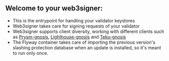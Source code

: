 ## Welcome to your web3signer:

- This is the entrypoint for handling your validator keystores
- Web3signer takes care for signing requests of your validator
- Web3signer supports client diversity, working with different clients such as [Prysm-gnosis](http://my.dappnode/#/installer/gnosis-beacon-chain-prysm.dnp.dappnode.eth), [Lighthouse-gnosis](http://my.dappnode/#/installer/lighthouse-gnosis.dnp.dappnode.eth) and [Teku-gnosis](http://my.dappnode/#/installer/teku-gnosis.dnp.dappnode.eth)
- The Flyway container takes care of importing the previous version's slashing protection database when an update is installed, so it's meant to run only once.
